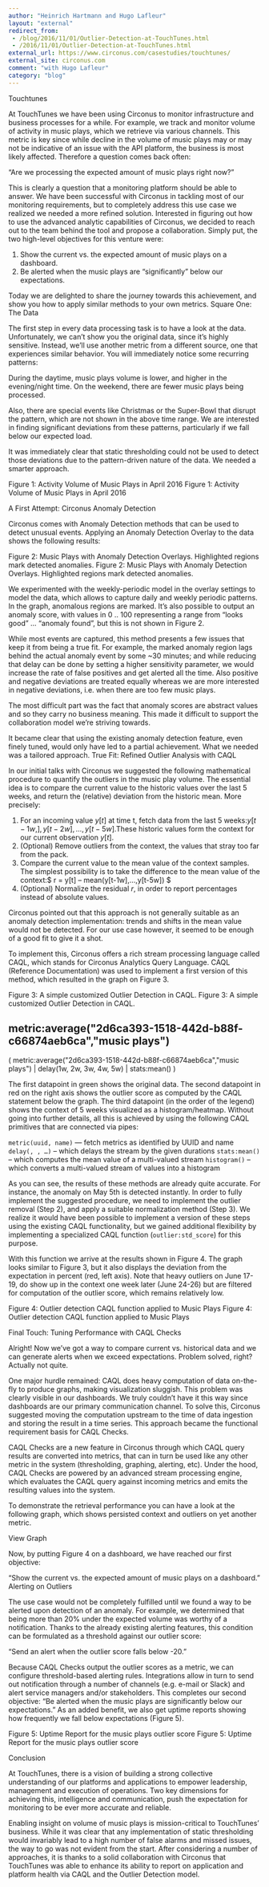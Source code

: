 ```yaml
---
author: "Heinrich Hartmann and Hugo Lafleur"
layout: "external"
redirect_from:
 - /blog/2016/11/01/Outlier-Detection-at-TouchTunes.html
 - /2016/11/01/Outlier-Detection-at-TouchTunes.html
external_url: https://www.circonus.com/casestudies/touchtunes/
external_site: circonus.com
comment: "with Hugo Lafleur"
category: "blog"
---
```

Touchtunes

At TouchTunes we have been using Circonus to monitor infrastructure and business processes for a while. For example, we track and monitor volume of activity in music plays, which we retrieve via various channels. This metric is key since while decline in the volume of music plays may or may not be indicative of an issue with the API platform, the business is most likely affected. Therefore a question comes back often:

“Are we processing the expected amount of music plays right now?”

This is clearly a question that a monitoring platform should be able to answer. We have been successful with Circonus in tackling most of our monitoring requirements, but to completely address this use case we realized we needed a more refined solution. Interested in figuring out how to use the advanced analytic capabilities of Circonus, we decided to reach out to the team behind the tool and propose a collaboration.
Simply put, the two high-level objectives for this venture were:

1. Show the current vs. the expected amount of music plays on a dashboard.
2. Be alerted when the music plays are “significantly” below our expectations.

Today we are delighted to share the journey towards this achievement, and show you how to apply similar methods to your own metrics.
Square One: The Data

The first step in every data processing task is to have a look at the data. Unfortunately, we can’t show you the original data, since it’s highly sensitive. Instead, we’ll use another metric from a different source, one that experiences similar behavior.
You will immediately notice some recurring patterns:

During the daytime, music plays volume is lower, and higher in the evening/night time. On the weekend, there are fewer music plays being processed.

Also, there are special events like Christmas or the Super-Bowl that disrupt the pattern, which are not shown in the above time range. We are interested in finding significant deviations from these patterns, particularly if we fall below our expected load.

It was immediately clear that static thresholding could not be used to detect those deviations due to the pattern-driven nature of the data. We needed a smarter approach.

Figure 1: Activity Volume of Music Plays in April 2016
Figure 1: Activity Volume of Music Plays in April 2016

A First Attempt: Circonus Anomaly Detection

Circonus comes with Anomaly Detection methods that can be used to detect unusual events. Applying an Anomaly Detection Overlay to the data shows the following results:

Figure 2: Music Plays with Anomaly Detection Overlays. Highlighted regions mark detected anomalies.
Figure 2: Music Plays with Anomaly Detection Overlays. Highlighted regions mark detected anomalies.

We experimented with the weekly-periodic model in the overlay settings to model the data, which allows to capture daily and weekly periodic patterns. In the graph, anomalous regions are marked. It’s also possible to output an anomaly score, with values in 0 .. 100 representing a range from “looks good” … “anomaly found”, but this is not shown in Figure 2.

While most events are captured, this method presents a few issues that keep it from being a true fit. For example, the marked anomaly region lags behind the actual anomaly event by some ~30 minutes; and while reducing that delay can be done by setting a higher sensitivity parameter, we would increase the rate of false positives and get alerted all the time. Also positive and negative deviations are treated equally whereas we are more interested in negative deviations, i.e. when there are too few music plays.

The most difficult part was the fact that anomaly scores are abstract values and so they carry no business meaning. This made it difficult to support the collaboration model we’re striving towards.

It became clear that using the existing anomaly detection feature, even finely tuned, would only have led to a partial achievement. What we needed was a tailored approach.
True Fit: Refined Outlier Analysis with CAQL

In our initial talks with Circonus we suggested the following mathematical procedure to quantify the outliers in the music play volume. The essential idea is to compare the current value to the historic values over the last 5 weeks, and return the (relative) deviation from the historic mean. More precisely:

1. For an incoming value $y[t]$ at time t, fetch data from the last 5 weeks:$y[t-1w, ],y[t-2w], …,y[t-5w]$.These historic values form the context for our current observation $y[t]$.
2. (Optional) Remove outliers from the context, the values that stray too far from the pack.
3. Compare the current value to the mean value of the context samples. The simplest possibility is to take the difference to the mean value of the context:$ r = y[t] – mean(y[t-1w],…,y[t-5w]) $
4. (Optional) Normalize the residual $r$, in order to report percentages instead of absolute values.

Circonus pointed out that this approach is not generally suitable as an anomaly detection implementation: trends and shifts in the mean value would not be detected. For our use case however, it seemed to be enough of a good fit to give it a shot.

To implement this, Circonus offers a rich stream processing language called CAQL, which stands for Circonus Analytics Query Language. CAQL (Reference Documentation) was used to implement a first version of this method, which resulted in the graph on Figure 3.

Figure 3: A simple customized Outlier Detection in CAQL.
Figure 3: A simple customized Outlier Detection in CAQL.

metric:average("2d6ca393-1518-442d-b88f-c66874aeb6ca","music plays")
-
(
metric:average("2d6ca393-1518-442d-b88f-c66874aeb6ca","music plays")
| delay(1w, 2w, 3w, 4w, 5w)
| stats:mean()
)

The first datapoint in green shows the original data. The second datapoint in red on the right axis shows the outlier score as computed by the CAQL statement below the graph. The third datapoint (in the order of the legend) shows the context of 5 weeks visualized as a histogram/heatmap. Without going into further details, all this is achieved by using the following CAQL primitives that are connected via pipes:

`metric(uuid, name)` — fetch metrics as identified by UUID and name
`delay(, , …)` – which delays the stream by the given durations
`stats:mean()` – which computes the mean value of a multi-valued stream
`histogram()` – which converts a multi-valued stream of values into a histogram

As you can see, the results of these methods are already quite accurate. For instance, the anomaly on May 5th is detected instantly. In order to fully implement the suggested procedure, we need to implement the outlier removal (Step 2), and apply a suitable normalization method (Step 3). We realize it would have been possible to implement a version of these steps using the existing CAQL functionality, but we gained additional flexibility by implementing a specialized CAQL function (`outlier:std_score`) for this purpose.

With this function we arrive at the results shown in Figure 4. The graph looks similar to Figure 3, but it also displays the deviation from the expectation in percent (red, left axis). Note that heavy outliers on June 17-19, do show up in the context one week later (June 24-26) but are filtered for computation of the outlier score, which remains relatively low.

Figure 4: Outlier detection CAQL function applied to Music Plays
Figure 4: Outlier detection CAQL function applied to Music Plays

Final Touch: Tuning Performance with CAQL Checks

Alright! Now we’ve got a way to compare current vs. historical data and we can generate alerts when we exceed expectations. Problem solved, right? Actually not quite.

One major hurdle remained: CAQL does heavy computation of data on-the-fly to produce graphs, making visualization sluggish. This problem was clearly visible in our dashboards. We truly couldn’t have it this way since dashboards are our primary communication channel. To solve this, Circonus suggested moving the computation upstream to the time of data ingestion and storing the result in a time series. This approach became the functional requirement basis for CAQL Checks.

CAQL Checks are a new feature in Circonus through which CAQL query results are converted into metrics, that can in turn be used like any other metric in the system (thresholding, graphing, alerting, etc). Under the hood, CAQL Checks are powered by an advanced stream processing engine, which evaluates the CAQL query against incoming metrics and emits the resulting values into the system.

To demonstrate the retrieval performance you can have a look at the following graph, which shows persisted context and outliers on yet another metric.

View Graph

Now, by putting Figure 4 on a dashboard, we have reached our first objective:

“Show the current vs. the expected amount of music plays on a dashboard.”
Alerting on Outliers

The use case would not be completely fulfilled until we found a way to be alerted upon detection of an anomaly. For example, we determined that being more than 20% under the expected volume was worthy of a notification. Thanks to the already existing alerting features, this condition can be formulated as a threshold against our outlier score:

“Send an alert when the outlier score falls below -20.”

Because CAQL Checks output the outlier scores as a metric, we can configure threshold-based alerting rules. Integrations allow in turn to send out notification through a number of channels (e.g. e-mail or Slack) and alert service managers and/or stakeholders. This completes our second objective: “Be alerted when the music plays are significantly below our expectations.”
As an added benefit, we also get uptime reports showing how frequently we fall below expectations (Figure 5).

Figure 5: Uptime Report for the music plays outlier score
Figure 5: Uptime Report for the music plays outlier score

Conclusion

At TouchTunes, there is a vision of building a strong collective understanding of our platforms and applications to empower leadership, management and execution of operations. Two key dimensions for achieving this, intelligence and communication, push the expectation for monitoring to be ever more accurate and reliable.

Enabling insight on volume of music plays is mission-critical to TouchTunes’ business. While it was clear that any implementation of static thresholding would invariably lead to a high number of false alarms and missed issues, the way to go was not evident from the start. After considering a number of approaches, it is thanks to a solid collaboration with Circonus that TouchTunes was able to enhance its ability to report on application and platform health via CAQL and the Outlier Detection model.
